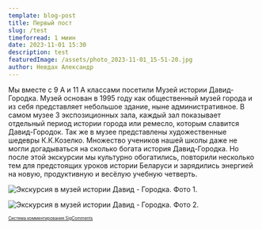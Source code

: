 ```yaml
---
template: blog-post
title: Первый пост
slug: /test
timeforread: 1 миин
date: 2023-11-01 15:30
description: test
featuredImage: /assets/photo_2023-11-01_15-51-20.jpg
author: Невдах Александр
---
```

Мы вместе с 9 А и 11 А классами посетили Музей истории Давид-Городка. Музей основан в 1995 году как общественный музей города и из себя представляет небольшое здание, ныне административное. В самом музее 3 экспозиционных зала, каждый зал показывает отдельный период истории города или ремесло, которым славится Давид-Городок. Так же в музее представлены художественные шедевры К.К.Козелко. Множество учеников нашей школы даже не могли догадываться на сколько богата история Давид-Городка. Но после этой экскурсии мы культурно обогатились, повторили несколько тем для предстоящих уроков истории Беларуси и зарядились энергией на новую, продуктивную и весёлую учебную четверть.

![Экскурсия в музей истории Давид - Городка. Фото 1.](/assets/photo_1_2023-11-11_20-50-29.jpg "Экскурсия в музей истории Давид - Городка. Фото 1.")

![Экскурсия в музей истории Давид - Городка. Фото 2.](/assets/photo_2_2023-11-11_20-50-29.jpg "Экскурсия в музей истории Давид - Городка. Фото 2.")
<div id="sigCommentsBlock"></div>
	<a href="http://sigcomments.com" style="font-size: 0.6em;">Система комментирования SigComments</a>
	<script type="text/javascript">
		(function(){
			var host_id = '7248';
			var script = document.createElement('script');
			script.type = 'text/javascript';
			script.async = true;
			script.src = '//sigcomments.com/chat/?host_id='+host_id;
			var ss = document.getElementsByTagName('script')[0]; 
			ss.parentNode.insertBefore(script, ss);
		})();
	</script>
